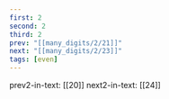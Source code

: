 ```yaml
---
first: 2
second: 2
third: 2
prev: "[[many_digits/2/21]]"
next: "[[many_digits/2/23]]"
tags: [even]
---
```

prev2-in-text: [[20]]
next2-in-text: [[24]]
